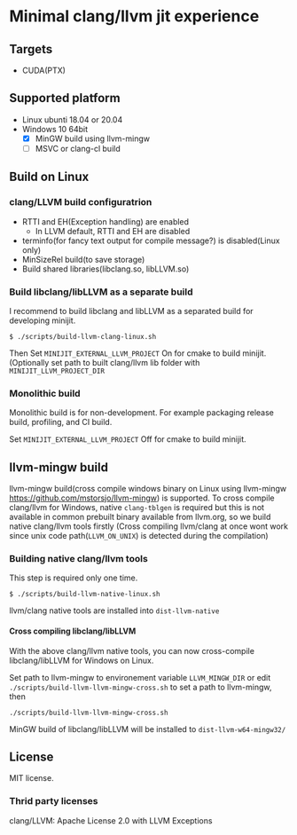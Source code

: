 # Minimal clang/llvm jit experience

## Targets

* CUDA(PTX)

## Supported platform

* Linux ubunti 18.04 or 20.04
* Windows 10 64bit
  * [x] MinGW build using llvm-mingw
  * [ ] MSVC or clang-cl build

## Build on Linux

### clang/LLVM build configuratrion

* RTTI and EH(Exception handling) are enabled
  * In LLVM default, RTTI and EH are disabled
* terminfo(for fancy text output for compile message?) is disabled(Linux only)
* MinSizeRel build(to save storage)
* Build shared libraries(libclang.so, libLLVM.so)

### Build libclang/libLLVM as a separate build

I recommend to build libclang and libLLVM as a separated build for developing minijit.

```
$ ./scripts/build-llvm-clang-linux.sh
```

Then Set `MINIJIT_EXTERNAL_LLVM_PROJECT` On for cmake to build minijit.
(Optionally set path to built clang/llvm lib folder with `MINIJIT_LLVM_PROJECT_DIR`

### Monolithic build

Monolithic build is for non-development. For example packaging release build, profiling, and CI build.


Set `MINIJIT_EXTERNAL_LLVM_PROJECT` Off for cmake to build minijit.


## llvm-mingw build

llvm-mingw build(cross compile windows binary on Linux using llvm-mingw https://github.com/mstorsjo/llvm-mingw) is supported.
To cross compile clang/llvm for Windows, native `clang-tblgen` is required but this is not available in common prebuilt binary available from llvm.org, so we build native clang/llvm tools firstly
(Cross compiling llvm/clang at once wont work since unix code path(`LLVM_ON_UNIX`) is detected during the compilation)

### Building native clang/llvm tools

This step is required only one time.

```
$ ./scripts/build-llvm-native-linux.sh
```

llvm/clang native tools are installed into `dist-llvm-native`

#### Cross compiling libclang/libLLVM

With the above clang/llvm native tools, you can now cross-compile libclang/libLLVM for Windows on Linux.

Set path to llvm-mingw to environement variable `LLVM_MINGW_DIR` or edit
`./scripts/build-llvm-llvm-mingw-cross.sh` to set a path to llvm-mingw, then

```
./scripts/build-llvm-llvm-mingw-cross.sh
```

MinGW build of libclang/libLLVM will be installed to `dist-llvm-w64-mingw32/`

## License

MIT license.

### Thrid party licenses

clang/LLVM: Apache License 2.0 with LLVM Exceptions


